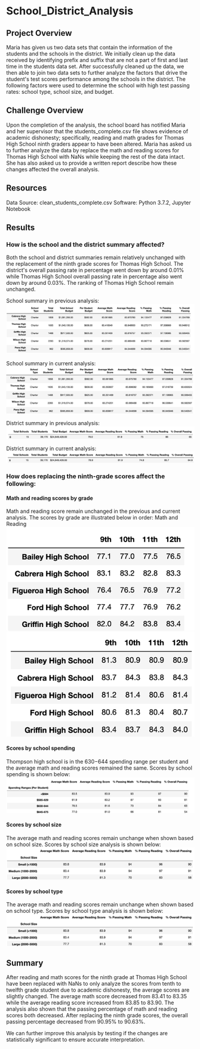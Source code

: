 # School_District_Analysis

## Project Overview 
Maria has given us two data sets that contain the information of the students and the schools in the district. We initially clean up the data received by identifying prefix and suffix that are not a part of first and last time in the students data set. After successfully cleaned up the data, we then able to join two data sets to further analyze the factors that drive the student's test scores performance among the schools in the district. The following factors were used to determine the school with high test passing rates: school type, school size, and budget.

## Challenge Overview
Upon the completion of the analysis, the school board has notified Maria and her supervisor that the students_complete.csv file shows evidence of academic dishonesty; specifically, reading and math grades for Thomas High School ninth graders appear to have been altered. Maria has asked us to further analyze the data by replace the math and reading scores for Thomas High School with NaNs while keeping the rest of the data intact. She has also asked us to provide a written report
describe how these changes affected the overall analysis.

## Resources
Data Source: clean_students_complete.csv Software: Python 3.7.2, Jupyter Notebook

## Results

### How is the school and the district summary affected?
Both the school and district summaries remain relatively unchanged with the replacement of the ninth grade scores for Thomas High School. The district's overall passing rate in percentage went down by around 0.01% while Thomas High School overall passing rate in percentage also went down by around 0.03%. The ranking of Thomas High School remain unchanged.

School summary in previous analysis:
![TopSchool_old](Resources/TopSchool_old.png)

School summary in current analysis:
![TopSchool_new](Resources/TopSchool_new.png)

District summary in previous analysis:
![District_old](Resources/District_old.png)

District summary in current analysis:
![District_new](Resources/District_new.png)

### How does replacing the ninth-grade scores affect the following:

#### Math and reading scores by grade
Math and reading score remain unchanged in the previous and current analysis. The scores by grade are illustrated below in order: Math and Reading
 ![Math_by_grade](Resources/Math_by_grade.png)
 ![Reading_by_grade](Resources/Reading_by_grade.png)

#### Scores by school spending
Thompson high school is in the $630-$644 spending range per student and the average math and reading scores remained the same. Scores by school spending is shown below:
 ![Passing_by_budget](Resources/Passing_by_budget.png)

#### Scores by school size
The average math and reading scores remain unchange when shown based on school size. Scores by school size analysis is shown below:
![School_size](Resources/School_size.png)

#### Scores by school type
The average math and reading scores remain unchange when shown based on school type. Scores by school type analysis is shown below:
![School_size](Resources/School_size.png)

## Summary
After reading and math scores for the ninth grade at Thomas High School have been replaced with NaNs to only analyze the scores from tenth to twelfth grade student due to academic dishonesty, the average scores are slightly changed. The average math score decreased from 83.41 to 83.35 while the average reading score increased from 83.85 to 83.90. The analysis also shown that the passing percentage of math and reading scores both decreased. After replacing the ninth grade scores, the overall passing percentage decreased from 90.95% to 90.63%. 

We can further improve this analysis by testing if the changes are statistically significant to ensure accurate interpretation.

